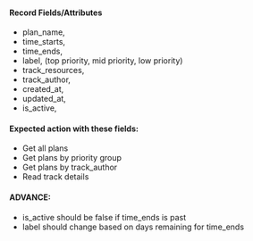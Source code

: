 #### Record Fields/Attributes
+ plan_name,
+ time_starts,
+ time_ends,
+ label, (top priority, mid priority, low priority)
+ track_resources,
+ track_author,
+ created_at,
+ updated_at,
+ is_active,


#### Expected action with these fields:

+ Get all plans
+ Get plans by priority group
+ Get plans by track_author
+ Read track details 
#### ADVANCE:
+ is_active should be false if time_ends is past
+ label should change based on days remaining for time_ends